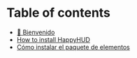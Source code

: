 # Table of contents

* [👋 Bienvenido](README.md)
* [How to install HappyHUD](how-to-install-happyhud.md)
* [Cómo instalar el paquete de elementos](how-to-install-itempack.md)
